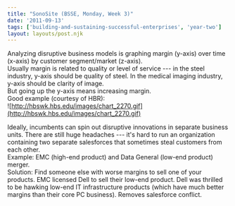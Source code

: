 ```yaml
---
title: "SonoSite (BSSE, Monday, Week 3)"
date: '2011-09-13'
tags: ['building-and-sustaining-successful-enterprises', 'year-two']
layout: layouts/post.njk
---
```


Analyzing disruptive business models is graphing margin (y-axis) over time (x-axis) by customer segment/market (z-axis).\
Usually margin is related to quality or level of service --- in the steel industry, y-axis should be quality of steel. In the medical imaging industry, y-axis should be clarity of image.\
But going up the y-axis means increasing margin.\
Good example (courtesy of HBR):\
![http://hbswk.hbs.edu/images/chart_2270.gif](http://hbswk.hbs.edu/images/chart_2270.gif)

Ideally, incumbents can spin out disruptive innovations in separate business units. There are still huge headaches --- it's hard to run an organization containing two separate salesforces that sometimes steal customers from each other.\
Example: EMC (high-end product) and Data General (low-end product) merger.\
Solution: Find someone else with worse margins to sell one of your products. EMC licensed Dell to sell their low-end product. Dell was thrilled to be hawking low-end IT infrastructure products (which have much better margins than their core PC business). Removes salesforce conflict.

